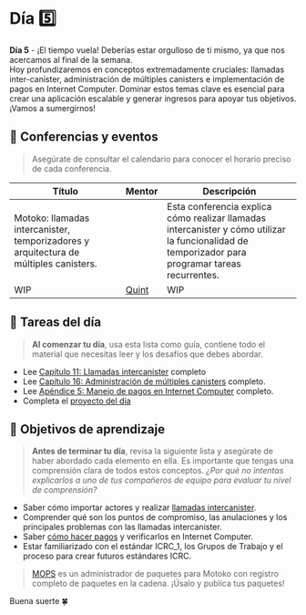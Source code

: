 # Día 5️⃣
**Día 5** - ¡El tiempo vuela! Deberías estar orgulloso de ti mismo, ya que nos acercamos al final de la semana. <br/>
Hoy profundizaremos en conceptos extremadamente cruciales: llamadas inter-canister, administración de múltiples canisters e implementación de pagos en Internet Computer. Dominar estos temas clave es esencial para crear una aplicación escalable y generar ingresos para apoyar tus objetivos. ¡Vamos a sumergirnos!
## 🍿 Conferencias y eventos
> Asegúrate de consultar el calendario para conocer el horario preciso de cada conferencia.

| Título | Mentor |  Descripción |
|-----------------|-----------------|-----------------|
 Motoko: llamadas intercanister, temporizadores y arquitectura de múltiples canisters. | <a href="" target="_blank">  </a> | Esta conferencia explica cómo realizar llamadas intercanister y cómo utilizar la funcionalidad de temporizador para programar tareas recurrentes.
|  WIP | <a href="https://twitter.com/q_uint8" target="_blank"> Quint  </a> | WIP 
##  🧭 Tareas del día
> **Al comenzar tu día**, usa esta lista como guía, contiene todo el material que necesitas leer y los desafíos que debes abordar.

- Lee [Capítulo 11: Llamadas intercanister](../../manuals/capítulos/capítulo-11/CAPITULO-11.MD) completo
- Lee [Capítulo 16: Administración de múltiples canisters](../../manuals/capítulos/capítulo-16/CAPITULO-16.MD) completo.
- Lee [Apéndice 5: Manejo de pagos en Internet Computer](../../apéndices/apéndice-5/APÉNDICE-5.MD) completo.
- Completa el [proyecto del día](./project/README.MD)

## 🎯 Objetivos de aprendizaje
> **Antes de terminar tu día**, revisa la siguiente lista y asegúrate de haber abordado cada elemento en ella. Es importante que tengas una comprensión clara de todos estos conceptos. <i> ¿Por qué no intentas explicarlos a uno de tus compañeros de equipo para evaluar tu nivel de comprensión? </i>

- Saber cómo importar actores y realizar [llamadas intercanister](../../manuals/capítulos/capítulo-11/CAPITULO-11.MD).
- Comprender qué son los puntos de compromiso, las anulaciones y los principales problemas con las llamadas intercanister.
- Saber [cómo hacer pagos](../../manuals/apéndices/apéndice-5/APÉNDICE-5.MD) y verificarlos en Internet Computer.
- Estar familiarizado con el estándar ICRC_1, los Grupos de Trabajo y el proceso para crear futuros estándares ICRC.

> [MOPS](https://mops.one/) es un administrador de paquetes para Motoko con registro completo de paquetes en la cadena. ¡Úsalo y publica tus paquetes! 

Buena suerte 🍀
